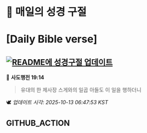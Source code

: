 # 🙏 매일의 성경 구절
# [Daily Bible verse]
## [![README에 성경구절 업데이트](https://github.com/DONGSUKA/first_test/actions/workflows/update-readme-bible.yml/badge.svg)](https://github.com/DONGSUKA/first_test/actions/workflows/update-readme-bible.yml)
<!-- START_BIBLE_VERSE -->
📖 **사도행전 19:14**
> 유대의 한 제사장 스게와의 일곱 아들도 이 일을 행하더니

🕊️ _업데이트 시각: 2025-10-13 06:47:53 KST_
  <!-- END_BIBLE_VERSE -->
## GITHUB_ACTION
